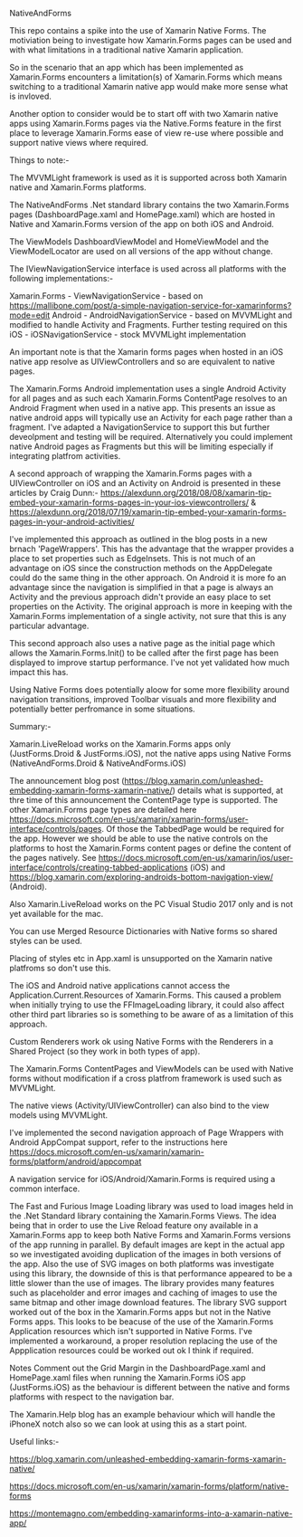 NativeAndForms

This repo contains a spike into the use of Xamarin Native Forms. The motiviation being to investigate how Xamarin.Forms pages can be used and with what limitations in a traditional native Xamarin application.

So in the scenario that an app which has been implemented as Xamarin.Forms encounters a limitation(s) of Xamarin.Forms which means switching to a traditional Xamarin native app would make more sense what is invloved.

Another option to consider would be to start off with two Xamarin native apps using Xamarin.Forms pages via the Native.Forms feature in the first place to leverage Xamarin.Forms ease of view re-use where possible and support native views where required.

Things to note:-

The MVVMLight framework is used as it is supported across both Xamarin native and Xamarin.Forms platforms.


The NativeAndForms .Net standard library contains the two Xamarin.Forms pages (DashboardPage.xaml and HomePage.xaml) which are hosted in Native and Xamarin.Forms version of the app on both iOS and Android.

The ViewModels DashboardViewModel and HomeViewModel and the ViewModelLocator are used on all versions of the app without change.

The IViewNavigationService interface is used across all platforms with the following implementations:-

Xamarin.Forms - ViewNavigationService - based on https://mallibone.com/post/a-simple-navigation-service-for-xamarinforms?mode=edit
Android - AndroidNavigationService - based on MVVMLight and modified to handle Activity and Fragments. Further testing required on this
iOS - iOSNavigationService - stock MVVMLight implementation

An important note is that the Xamarin forms pages when hosted in an iOS native app resolve as UIViewControllers and so are equivalent to native pages.

The Xamarin.Forms Android implementation uses a single Android Activity for all pages and as such each Xamarin.Forms ContentPage resolves to an Android Fragment when used in a native app. This presents an issue as native android apps will typically use an Activity for each page rather than a fragment. I've adapted a NavigationService to support this but further deveolpment and testing will be required. Alternatively you could implement native Android pages as Fragments but this will be limiting especially if integrating platfrom activities.

A second approach of wrapping the Xamarin.Forms pages with a UIViewController on iOS and an Activity on Android is presented in these articles by Craig Dunn:- https://alexdunn.org/2018/08/08/xamarin-tip-embed-your-xamarin-forms-pages-in-your-ios-viewcontrollers/ & https://alexdunn.org/2018/07/19/xamarin-tip-embed-your-xamarin-forms-pages-in-your-android-activities/

I've implemented this approach as outlined in the blog posts in a new brnach 'PageWrappers'. This has the advantage that the wrapper provides a place to set properties such as EdgeInsets. This is not much of an advantage on iOS since the construction methods on the AppDelegate could do the same thing in the other approach. On Android it is more fo an advantage since the navigation is simplified in that a page is always an Activity and the previous approach didn't provide an easy place to set properties on the Activity. The original approach is more in keeping with the Xamarin.Forms implementation of a single activity, not sure that this is any particular advantage.

This second approach also uses a native page as the initial page which allows the Xamarin.Forms.Init() to be called after the first page has been displayed to improve startup performance. I've not yet validated how much impact this has.

Using Native Forms does potentially aloow for some more flexibility around navigation transitions, improved Toolbar visuals and more flexibility and potentially better perfromance in some situations.

Summary:-

Xamarin.LiveReload works on the Xamarin.Forms apps only (JustForms.Droid & JustForms.iOS), not the native apps using Native Forms (NativeAndForms.Droid & NativeAndForms.iOS)

The announcement blog post (https://blog.xamarin.com/unleashed-embedding-xamarin-forms-xamarin-native/) details what is supported, at thre time of this announcement the ContentPage type is supported. The other Xamarin.Forms page types are detailed here https://docs.microsoft.com/en-us/xamarin/xamarin-forms/user-interface/controls/pages. Of those the TabbedPage would be required for the app. However we should be able to use the native controls on the platforms to host the Xamarin.Forms content pages or define the content of the pages natively. See https://docs.microsoft.com/en-us/xamarin/ios/user-interface/controls/creating-tabbed-applications (iOS) and https://blog.xamarin.com/exploring-androids-bottom-navigation-view/ (Android).

Also Xamarin.LiveReload works on the PC Visual Studio 2017 only and is not yet available for the mac.

You can use Merged Resource Dictionaries with Native forms so shared styles can be used.

Placing of styles etc in App.xaml is unsupported on the Xamarin native platfroms so don't use this.

The iOS and Android native applications cannot access the Application.Current.Resources of Xamarin.Forms. This caused a problem when initially trying to use the FFImageLoading library, it could also affect other third part libraries so is something to be aware of as a limitation of this approach.

Custom Renderers work ok using Native Forms with the Renderers in a Shared Project (so they work in both types of app).

The Xamarin.Forms ContentPages and ViewModels can be used with Native forms without modification if a cross platfrom framework is used such as MVVMLight.

The native views (Activity/UIViewController) can also bind to the view models using MVVMLight.

I've implemented the second navigation approach of Page Wrappers with Android AppCompat support, refer to the instructions here https://docs.microsoft.com/en-us/xamarin/xamarin-forms/platform/android/appcompat

A navigation service for iOS/Android/Xamarin.Forms is required using a common interface.

The Fast and Furious Image Loading library was used to load images held in the .Net Standard library containing the Xamarin.Forms Views. The idea being that in order to use the Live Reload feature ony available in a Xamarin.Forms app to keep both Native Forms and Xamarin.Forms versions of the app running in parallel. By default images are kept in the actual app so we investigated avoiding duplication of the images in both versions of the app. Also the use of SVG images on both platforms was investigate using this library, the downside of this is that performance appeared to be a little slower than the use of images. The library provides many features such as placeholder and error images and caching of images to use the same bitmap and other image download features. The library SVG support worked out of the box in the Xamarin.Forms apps but not in the Native Forms apps. This looks to be beacuse of the use of the Xamarin.Forms Application resources which isn't supported in Native Forms. I've implemented a workaround, a proper resolution replacing the use of the Appplication resources could be worked out ok I think if required.

Notes
Comment out the Grid Margin in the DashboardPage.xaml and HomePage.xaml files when running the Xamarin.Forms iOS app (JustForms.iOS) as the behaviour is different between the native and forms platforms with respect to the navigation bar.

The Xamarin.Help blog has an example behaviour which will handle the iPhoneX notch also so we can look at using this as a start point.

Useful links:-

https://blog.xamarin.com/unleashed-embedding-xamarin-forms-xamarin-native/

https://docs.microsoft.com/en-us/xamarin/xamarin-forms/platform/native-forms

https://montemagno.com/embedding-xamarinforms-into-a-xamarin-native-app/







